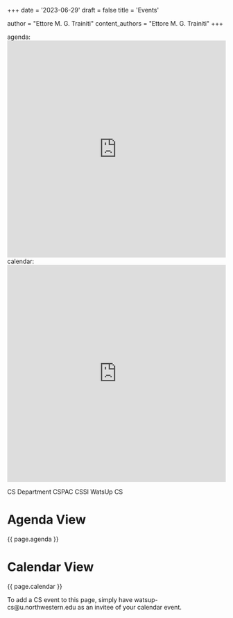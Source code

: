 +++
date = '2023-06-29'
draft = false
title = 'Events'

author = "Ettore M. G. Trainiti"
content_authors = "Ettore M. G. Trainiti"
+++

agenda: <iframe src="https://calendar.google.com/calendar/embed?height=500&wkst=1&bgcolor=%23ffffff&ctz=America%2FChicago&mode=AGENDA&showPrint=0&showCalendars=1&showTabs=0&showTitle=0&src=d2F0c3VwLWNzQHUubm9ydGh3ZXN0ZXJuLmVkdQ&src=Y18yMWRhOHNpbjJuYjdxdDU4cjdoZHFzMmM5MEBncm91cC5jYWxlbmRhci5nb29nbGUuY29t&src=dS5ub3J0aHdlc3Rlcm4uZWR1X3NmZ2xibjRsazk5aG1xNjA0ZGQzNGRhYjdjQGdyb3VwLmNhbGVuZGFyLmdvb2dsZS5jb20&src=Y3NudW9mZmljZUBnbWFpbC5jb20&color=%23039BE5&color=%23F6BF26&color=%23F4511E&color=%237CB342" style="border-width:0" width="100%" height="500" frameborder="0" scrolling="no"></iframe>
calendar: <iframe src="https://calendar.google.com/calendar/embed?height=500&wkst=1&bgcolor=%23ffffff&ctz=America%2FChicago&mode=WEEK&showPrint=0&showCalendars=1&showTabs=0&showTitle=0&src=d2F0c3VwLWNzQHUubm9ydGh3ZXN0ZXJuLmVkdQ&src=Y18yMWRhOHNpbjJuYjdxdDU4cjdoZHFzMmM5MEBncm91cC5jYWxlbmRhci5nb29nbGUuY29t&src=dS5ub3J0aHdlc3Rlcm4uZWR1X3NmZ2xibjRsazk5aG1xNjA0ZGQzNGRhYjdjQGdyb3VwLmNhbGVuZGFyLmdvb2dsZS5jb20&src=Y3NudW9mZmljZUBnbWFpbC5jb20&color=%23039BE5&color=%23F6BF26&color=%23F4511E&color=%237CB342" style="border-width:0" width="100%" height="500" frameborder="0" scrolling="no"></iframe>

<div class="row pb-2 mb-2 border-bottom ">
 <div class="col-md-auto ">
   <span class="badge calendar-badge comp-sci-color text-white">CS Department</span>
   <span class="badge calendar-badge cspac-color text-white">CSPAC</span>
   <span class="badge calendar-badge cssi-color text-white">CSSI</span>
   <span class="badge calendar-badge others-color text-white">WatsUp CS</span>
  </div>
</div>

<div class="row pb-1 pt-1 mt-2 mb-2 border-bottom">

 <div class="col-md-4 border-right">
  <h1>Agenda View</h1>
  <!-- 350x500 then set iframe width to 100% -->
  {{ page.agenda }}
 </div>

 <div class="col-md-8">
  <h1> Calendar View</h3>
   <!-- 700x500 then set iframe width to 100%-->
   {{ page.calendar }}
 </div>
</div>

<div class="row mt-2">
 <div class="col-md-12">  
  <p>To add a CS event to this page, simply have watsup-cs@u.northwestern.edu as an invitee of your calendar event.</p>
 </div>
</div>
